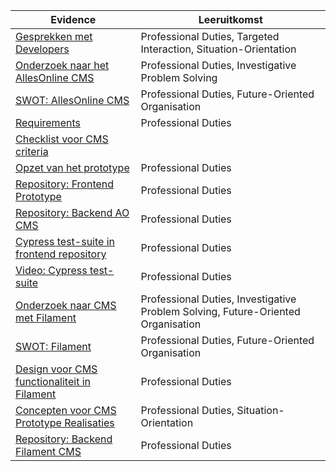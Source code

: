 
| Evidence                                                                                                             | Leeruitkomst                                                                     |
| -------------------------------------------------------------------------------------------------------------------- | -------------------------------------------------------------------------------- |
| [Gesprekken met Developers](GesprekkenEnErvaringenMetDevelopers.md)                                             | Professional Duties, Targeted Interaction, Situation-Orientation                 |
| [Onderzoek naar het AllesOnline CMS](../AnalyseAdvies/OnderzoekNaarHetAOCms.md)                                      | Professional Duties, Investigative Problem Solving                               |
| [SWOT: AllesOnline CMS](../AnalyseAdvies/SwotAOCms.md)                                                               | Professional Duties, Future-Oriented Organisation                                |
| [Requirements](../AnalyseAdvies/Requirements.md)                                                                     | Professional Duties                                                              |
| [Checklist voor CMS criteria](../AnalyseAdvies/ChecklistVoorCMSCriteria)                                             |                                                                                  |
| [Opzet van het prototype](../DesignRealisatie/OpzetVanHetPrototype.md)                                               | Professional Duties                                                              |
| [Repository: Frontend Prototype](https://github.com/Quitzchell/graduation-frontend)                                  | Professional Duties                                                              |
| [Repository: Backend AO CMS](https://github.com/Quitzchell/graduation-ao-cms/)<br>                                   | Professional Duties                                                              |
| [Cypress test-suite in frontend repository](https://github.com/Quitzchell/graduation-frontend/tree/main/src/cypress) | Professional Duties                                                              |
| [Video: Cypress test-suite](../Bijlagen/CypressTestsAOCms.md)                                                        | Professional Duties                                                              |
| [Onderzoek naar CMS met Filament](../AnalyseAdvies/OnderzoekNaarCMSMetFilament.md)                                   | Professional Duties, Investigative Problem Solving, Future-Oriented Organisation |
| [SWOT: Filament](../AnalyseAdvies/SwotFilamentCms.md)                                                                | Professional Duties, Future-Oriented Organisation                                |
| [Design voor CMS functionaliteit in Filament](../Bijlagen/UmlEntiteitenDiagramContentManagementFilament.md)          | Professional Duties                                                              |
| [Concepten voor CMS Prototype Realisaties](../DesignRealisatie/CmsPrototypesRealisatie.md)                           | Professional Duties, Situation-Orientation                                       |
| [Repository: Backend Filament CMS](https://github.com/Quitzchell/graduation-filament-cms)                            | Professional Duties                                                              |
